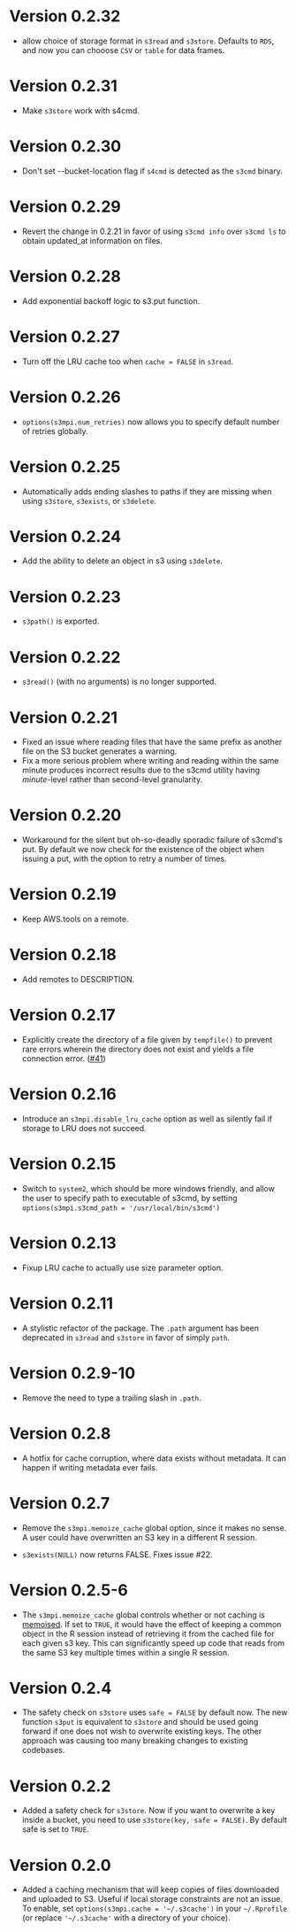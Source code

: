# Version 0.2.32
* allow choice of storage format in `s3read` and `s3store`. Defaults to `RDS`,
  and now you can chooose `CSV` or `table` for data frames.

# Version 0.2.31

* Make `s3store` work with s4cmd.

# Version 0.2.30

* Don't set --bucket-location flag if `s4cmd` is detected as the `s3cmd` binary.

# Version 0.2.29

* Revert the change in 0.2.21 in favor of using `s3cmd info` over
  `s3cmd ls` to obtain updated_at information on files.

# Version 0.2.28

* Add exponential backoff logic to s3.put function.

# Version 0.2.27
* Turn off the LRU cache too when `cache = FALSE` in `s3read`.

# Version 0.2.26
* `options(s3mpi.num_retries)` now allows you to specify default number of retries globally.

# Version 0.2.25
* Automatically adds ending slashes to paths if they are missing when using
  `s3store`, `s3exists`, or `s3delete`.

# Version 0.2.24

* Add the ability to delete an object in s3 using `s3delete`.

# Version 0.2.23

* `s3path()` is exported.

# Version 0.2.22

* `s3read()` (with no arguments) is no longer supported.

# Version 0.2.21

* Fixed an issue where reading files that have the same prefix as another file
  on the S3 bucket generates a warning.
* Fix a more serious problem where writing and reading within the same minute
  produces incorrect results due to the s3cmd utility having *minute*-level
  rather than second-level granularity.

# Version 0.2.20

* Workaround for the silent but oh-so-deadly sporadic failure of s3cmd's put.
  By default we now check for the existence of the object when issuing a put,
  with the option to retry a number of times.

# Version 0.2.19

* Keep AWS.tools on a remote.

# Version 0.2.18

* Add remotes to DESCRIPTION.

# Version 0.2.17

* Explicitly create the directory of a file given by `tempfile()` to prevent
  rare errors wherein the directory does not exist and yields a
  file connection error. ([#41](https://github.com/robertzk/s3mpi/issues/41))

# Version 0.2.16

* Introduce an `s3mpi.disable_lru_cache` option as well as
  silently fail if storage to LRU does not succeed.

# Version 0.2.15

* Switch to `system2`, which should be more windows friendly, and allow
  the user to specify path to executable of s3cmd, by setting `options(s3mpi.s3cmd_path = '/usr/local/bin/s3cmd')`

# Version 0.2.13

* Fixup LRU cache to actually use size parameter option.

# Version 0.2.11

* A stylistic refactor of the package. The `.path` argument
  has been deprecated in `s3read` and `s3store` in favor of
  simply `path`.

# Version 0.2.9-10

* Remove the need to type a trailing slash in `.path`.

# Version 0.2.8

 * A hotfix for cache corruption, where data exists without metadata.
   It can happen if writing metadata ever fails.

# Version 0.2.7

 * Remove the `s3mpi.memoize_cache` global option, since it makes no sense.
   A user could have overwritten an S3 key in a different R session.

 * `s3exists(NULL)` now returns FALSE.  Fixes issue #22.

# Version 0.2.5-6

 * The `s3mpi.memoize_cache` global controls whether or not caching is
   [memoised](https://github.com/hadley/memoise). If set to `TRUE`, it would
   have the effect of keeping a common object in the R session instead of
   retrieving it from the cached file for each given s3 key. This can significantly
   speed up code that reads from the same S3 key multiple times within a
   single R session.

# Version 0.2.4

 * The safety check on `s3store` uses `safe = FALSE` by default now. The new
   function `s3put` is equivalent to `s3store` and should be used going forward
   if one does not wish to overwrite existing keys. The other approach was causing
   too many breaking changes to existing codebases.

# Version 0.2.2

 * Added a safety check for `s3store`. Now if you want to overwrite a key inside a bucket,
   you need to use `s3store(key, safe = FALSE)`. By default safe is set to `TRUE`.

# Version 0.2.0

 * Added a caching mechanism that will keep copies of files downloaded and
   uploaded to S3. Useful if local storage constraints are not an issue.
   To enable, set `options(s3mpi.cache = '~/.s3cache')` in your `~/.Rprofile`
   (or replace `'~/.s3cache'` with a directory of your choice).
